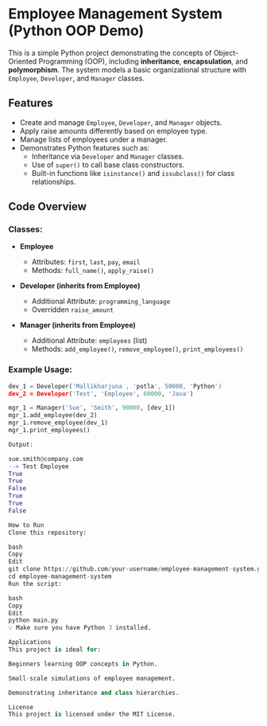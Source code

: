 # Employee Management System (Python OOP Demo)

This is a simple Python project demonstrating the concepts of Object-Oriented Programming (OOP), including **inheritance**, **encapsulation**, and **polymorphism**. The system models a basic organizational structure with `Employee`, `Developer`, and `Manager` classes.

## Features

- Create and manage `Employee`, `Developer`, and `Manager` objects.
- Apply raise amounts differently based on employee type.
- Manage lists of employees under a manager.
- Demonstrates Python features such as:
  - Inheritance via `Developer` and `Manager` classes.
  - Use of `super()` to call base class constructors.
  - Built-in functions like `isinstance()` and `issubclass()` for class relationships.

## Code Overview

### Classes:

- **Employee**
  - Attributes: `first`, `last`, `pay`, `email`
  - Methods: `full_name()`, `apply_raise()`

- **Developer (inherits from Employee)**
  - Additional Attribute: `programming_language`
  - Overridden `raise_amount`

- **Manager (inherits from Employee)**
  - Additional Attribute: `employees` (list)
  - Methods: `add_employee()`, `remove_employee()`, `print_employees()`

### Example Usage:

```python
dev_1 = Developer('Mallikharjuna , 'potla', 50000, 'Python')
dev_2 = Developer('Test', 'Employee', 60000, 'Java')

mgr_1 = Manager('Sue', 'Smith', 90000, [dev_1])
mgr_1.add_employee(dev_2)
mgr_1.remove_employee(dev_1)
mgr_1.print_employees()

Output:

sue.smith@company.com
--> Test Employee
True
True
False
True
True
False

How to Run
Clone this repository:

bash
Copy
Edit
git clone https://github.com/your-username/employee-management-system.git
cd employee-management-system
Run the script:

bash
Copy
Edit
python main.py
💡 Make sure you have Python 3 installed.

Applications
This project is ideal for:

Beginners learning OOP concepts in Python.

Small-scale simulations of employee management.

Demonstrating inheritance and class hierarchies.

License
This project is licensed under the MIT License.

